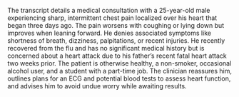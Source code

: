 The transcript details a medical consultation with a 25-year-old male experiencing sharp, intermittent chest pain localized over his heart that began three days ago. The pain worsens with coughing or lying down but improves when leaning forward. He denies associated symptoms like shortness of breath, dizziness, palpitations, or recent injuries. He recently recovered from the flu and has no significant medical history but is concerned about a heart attack due to his father’s recent fatal heart attack two weeks prior. The patient is otherwise healthy, a non-smoker, occasional alcohol user, and a student with a part-time job. The clinician reassures him, outlines plans for an ECG and potential blood tests to assess heart function, and advises him to avoid undue worry while awaiting results.